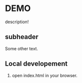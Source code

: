 # DEMO

description!

## subheader

Some other text.

## Local developement

1. open index.html in your browser.
